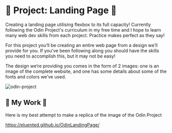 # :clap: Project: Landing Page :clap:
Creating a landing page utilising flexbox to its full capacity! Currently following the Odin Project's curriculum in my free time and I hope to learn many web dev skills from each project. Practice makes perfect as they say!

For this project you’ll be creating an entire web page from a design we’ll provide for you. If you’ve been following along you should have the skills you need to accomplish this, but it may not be easy!

The design we’re providing you comes in the form of 2 images: one is an image of the complete website, and one has some details about some of the fonts and colors we’ve used.

![odin-project](https://user-images.githubusercontent.com/97059717/159121615-cf37f2a4-5986-4861-a8f4-5c0edecd4364.png)

## :frog: My Work :frog:
Here is my best attempt to make a replica of the image of the Odin Project

https://eluented.github.io/OdinLandingPage/ 


